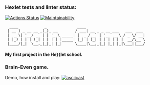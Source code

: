 ### Hexlet tests and linter status:
[![Actions Status](https://github.com/ross0maha/python-project-49/actions/workflows/hexlet-check.yml/badge.svg)](https://github.com/ross0maha/python-project-49/actions)
[![Maintainability](https://api.codeclimate.com/v1/badges/2e3053157b86113f589e/maintainability)](https://codeclimate.com/github/ross0maha/python-project-49/maintainability)

```
  ____            _              ____                           
 | __ ) _ __ __ _(_)_ __        / ___| __ _ _ __ ___   ___  ___ 
 |  _ \| '__/ _` | | '_ \ _____| |  _ / _` | '_ ` _ \ / _ \/ __|
 | |_) | | | (_| | | | | |_____| |_| | (_| | | | | | |  __/\__ \
 |____/|_|  \__,_|_|_| |_|      \____|\__,_|_| |_| |_|\___||___/
```

#### My first project in the He\}\{let school.


### Brain-Even game.

Demo, how install and play:
[![asciicast](https://asciinema.org/a/0lxZs0uvlVgKnmgtOgYBo2NrS.svg)](https://asciinema.org/a/0lxZs0uvlVgKnmgtOgYBo2NrS)
